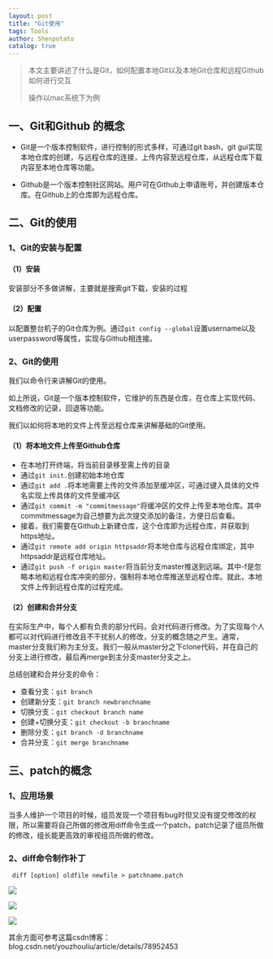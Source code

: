```yaml
---
layout: post
title: "Git使用"
tags: Tools 
author: Shenpotato
catalog: true
---
```




> 本文主要讲述了什么是Git，如何配置本地Git以及本地Git仓库和远程Github如何进行交互
>
> 操作以mac系统下为例



## 一、Git和Github 的概念

- Git是一个版本控制软件，进行控制的形式多样，可通过git bash，git gui实现本地仓库的创建，与远程仓库的连接，上传内容至远程仓库，从远程仓库下载内容至本地仓库等功能。

- Github是一个版本控制社区网站。用户可在Github上申请账号，并创建版本仓库。在Github上的仓库即为远程仓库。



## 二、Git的使用

### 1、Git的安装与配置

#### （1）安装

安装部分不多做讲解，主要就是搜索git下载，安装的过程

#### （2）配置

以配置整台机子的Git仓库为例。通过`git config --global`设置username以及userpassword等属性，实现与Github相连接。



### 2、Git的使用

我们以命令行来讲解Git的使用。

如上所说，Git是一个版本控制软件，它维护的东西是仓库，在仓库上实现代码、文档修改的记录，回退等功能。

我们以如何将本地的文件上传至远程仓库来讲解基础的Git使用。



#### （1）将本地文件上传至Github仓库

- 在本地打开终端，将当前目录移至需上传的目录
- 通过`git init.`创建初始本地仓库
- 通过`git add .`将本地需要上传的文件添加至缓冲区，可通过键入具体的文件名实现上传具体的文件至缓冲区
- 通过`git commit -m "commitmessage"`将缓冲区的文件上传至本地仓库。其中commitmessage为自己想要为此次提交添加的备注，方便日后查看。
- 接着，我们需要在Github上新建仓库，这个仓库即为远程仓库，并获取到https地址。
- 通过`git remote add origin httpsaddr`将本地仓库与远程仓库绑定，其中httpsaddr是远程仓库地址。
- 通过`git push -f origin master`将当前分支master推送到远端。其中-f是忽略本地和远程仓库冲突的部分，强制将本地仓库推送至远程仓库。就此，本地文件上传到远程仓库的过程完成。



#### （2）创建和合并分支

在实际生产中，每个人都有负责的部分代码，会对代码进行修改。为了实现每个人都可以对代码进行修改且不干扰别人的修改，分支的概念随之产生。通常，master分支我们称为主分支。我们一般从master分之下clone代码，并在自己的分支上进行修改，最后再merge到主分支master分支之上。

总结创建和合并分支的命令：

- 查看分支：`git branch`
- 创建新分支：`git branch newbranchname`
- 切换分支：`git checkout branch name`
- 创建+切换分支：`git checkout -b branchname`
- 删除分支：`git branch -d branchname`
- 合并分支：`git merge branchname`



## 三、patch的概念

### 1、应用场景

当多人维护一个项目的时候，组员发现一个项目有bug时但又没有提交修改的权限，所以需要将自己所做的修改用diff命令生成一个patch，patch记录了组员所做的修改，组长能更高效的审视组员所做的修改。



### 2、diff命令制作补丁

` diff [option] oldfile newfile > patchname.patch`

![](https://tva1.sinaimg.cn/large/006tNbRwgy1gbccv32ybbj30xm0bxmy6.jpg)

![](https://tva1.sinaimg.cn/large/006tNbRwgy1gbcct9luyij30u012t42i.jpg)

![](https://tva1.sinaimg.cn/large/006tNbRwgy1gbcctg10dqj30u012tq7d.jpg)



其余方面可参考这篇csdn博客：blog.csdn.net/youzhouliu/article/details/78952453